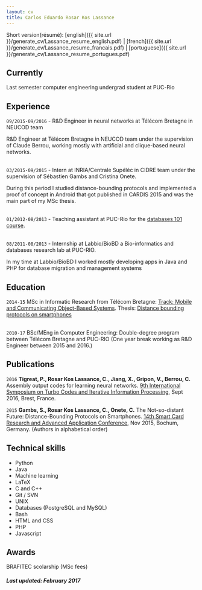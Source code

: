 ```yaml
---
layout: cv
title: Carlos Eduardo Rosar Kos Lassance
---
```


Short version(résumé): 
[english]({{ site.url }}/generate_cv/Lassance_resume_english.pdf)
|
[french]({{ site.url }}/generate_cv/Lassance_resume_francais.pdf)
|
[portuguese]({{ site.url }}/generate_cv/Lassance_resume_portugues.pdf)

## Currently ##

Last semester computer engineering undergrad student at PUC-Rio 

## Experience ##

`09/2015-09/2016` - R&D Engineer in neural networks at Télécom Bretagne in NEUCOD team

R&D Engineer at Télécom Bretagne in NEUCOD team under the supervision of Claude Berrou, working mostly with artificial and clique-based neural networks.

<br>`03/2015-09/2015` - Intern at INRIA/Centrale Supéléc in CIDRE team under the supervision of Sébastien Gambs and Cristina Onete. 

During this period I studied distance-bounding protocols and implemented a proof of concept in Android that got published in CARDIS 2015 and was the main part of my MSc thesis.  

<br>`01/2012-08/2013` - Teaching assistant at PUC-Rio for the [databases 101 course](http://www.puc-rio.br/ferramentas/ementas/ementa.aspx?cd=INF1383).

<br>`08/2011-08/2013` - Internship at Labbio/BioBD a Bio-informatics and databases research lab at PUC-RIO. 

In my time at Labbio/BioBD I worked mostly developing apps in Java and PHP for database migration and management systems 


## Education ##

`2014-15`
MSc in Informatic Research from Télécom Bretagne: [Track: Mobile and Communicating Object-Based Systems](http://master.irisa.fr/index.php/en/). Thesis: [Distance bounding protocols on smartphones]()

<br>`2010-17`
BSc/MEng in Computer Engineering: Double-degree program between Télécom Bretagne and PUC-RIO (One year break working as R&D Engineer between 2015 and 2016.)

## Publications

`2016`
__Tigreat, P., Rosar Kos Lassance, C., Jiang, X., Gripon, V., Berrou, C.__  	Assembly output codes for learning neural networks. [9th International Symposium on Turbo Codes and Iterative Information Processing](https://conferences.telecom-bretagne.eu/turbocodes/home-2016/), Sept 2016, Brest, France.


`2015`
__Gambs, S., Rosar Kos Lassance, C., Onete, C.__  The Not-so-distant Future: Distance-Bounding Protocols on Smartphones. [14th Smart Card Research and Advanced Application Conference](https://wiki.crypto.rub.de/cardis15/index.html), Nov 2015, Bochum, Germany. (Authors in alphabetical order)


## Technical skills

* Python
* Java
* Machine learning
* LaTeX
* C and C++
* Git / SVN
* UNIX
* Databases (PostgreSQL and MySQL)
* Bash
* HTML and CSS
* PHP
* Javascript

## Awards

BRAFITEC scolarship (MSc fees)

##### Last updated: February 2017


<!---

<h3><a href="{{ site.url}}/cv/">CV</a></h3>
<h3><a href="{{ site.url}}/posts/">Blog</a></h3>

-->
